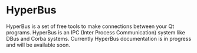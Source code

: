 HyperBus
========

HyperBus is a set of free tools to make connections between your Qt programs. HyperBus is an IPC (Inter Process Communication) system like DBus and Corba systems.
Currently HyperBus documentation is in progress and will be available soon.
